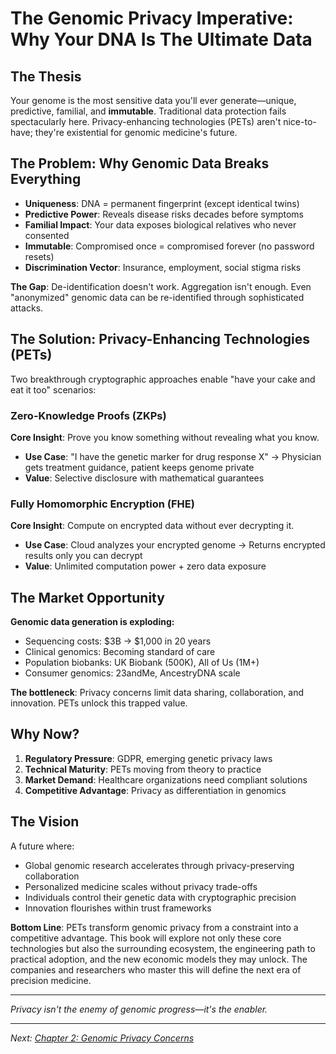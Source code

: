 # The Genomic Privacy Imperative: Why Your DNA Is The Ultimate Data

## The Thesis
Your genome is the most sensitive data you'll ever generate—unique, predictive, familial, and **immutable**. Traditional data protection fails spectacularly here. Privacy-enhancing technologies (PETs) aren't nice-to-have; they're existential for genomic medicine's future.

## The Problem: Why Genomic Data Breaks Everything
- **Uniqueness**: DNA = permanent fingerprint (except identical twins)
- **Predictive Power**: Reveals disease risks decades before symptoms 
- **Familial Impact**: Your data exposes biological relatives who never consented
- **Immutable**: Compromised once = compromised forever (no password resets)
- **Discrimination Vector**: Insurance, employment, social stigma risks

**The Gap**: De-identification doesn't work. Aggregation isn't enough. Even "anonymized" genomic data can be re-identified through sophisticated attacks.

## The Solution: Privacy-Enhancing Technologies (PETs)
Two breakthrough cryptographic approaches enable "have your cake and eat it too" scenarios:

### Zero-Knowledge Proofs (ZKPs)
**Core Insight**: Prove you know something without revealing what you know.
- **Use Case**: "I have the genetic marker for drug response X" → Physician gets treatment guidance, patient keeps genome private
- **Value**: Selective disclosure with mathematical guarantees

### Fully Homomorphic Encryption (FHE) 
**Core Insight**: Compute on encrypted data without ever decrypting it.
- **Use Case**: Cloud analyzes your encrypted genome → Returns encrypted results only you can decrypt
- **Value**: Unlimited computation power + zero data exposure

## The Market Opportunity
**Genomic data generation is exploding:**
- Sequencing costs: $3B → $1,000 in 20 years
- Clinical genomics: Becoming standard of care
- Population biobanks: UK Biobank (500K), All of Us (1M+)
- Consumer genomics: 23andMe, AncestryDNA scale

**The bottleneck**: Privacy concerns limit data sharing, collaboration, and innovation. PETs unlock this trapped value.

## Why Now?
1. **Regulatory Pressure**: GDPR, emerging genetic privacy laws
2. **Technical Maturity**: PETs moving from theory to practice
3. **Market Demand**: Healthcare organizations need compliant solutions
4. **Competitive Advantage**: Privacy as differentiation in genomics

## The Vision
A future where:
- Global genomic research accelerates through privacy-preserving collaboration
- Personalized medicine scales without privacy trade-offs
- Individuals control their genetic data with cryptographic precision
- Innovation flourishes within trust frameworks

**Bottom Line**: PETs transform genomic privacy from a constraint into a competitive advantage. This book will explore not only these core technologies but also the surrounding ecosystem, the engineering path to practical adoption, and the new economic models they may unlock. The companies and researchers who master this will define the next era of precision medicine.

---
*Privacy isn't the enemy of genomic progress—it's the enabler.*

---
*Next: [Chapter 2: Genomic Privacy Concerns](02-genomic_privacy_concerns.md)*